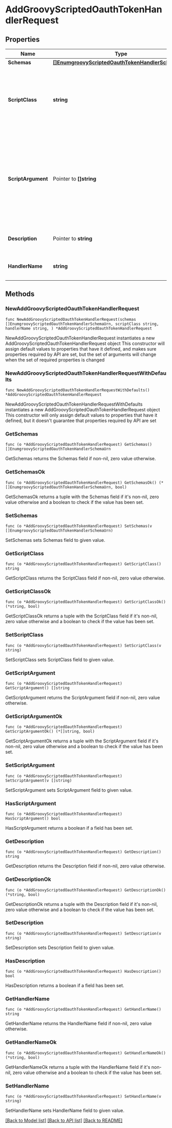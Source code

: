 # AddGroovyScriptedOauthTokenHandlerRequest

## Properties

Name | Type | Description | Notes
------------ | ------------- | ------------- | -------------
**Schemas** | [**[]EnumgroovyScriptedOauthTokenHandlerSchemaUrn**](EnumgroovyScriptedOauthTokenHandlerSchemaUrn.md) |  | 
**ScriptClass** | **string** | The fully-qualified name of the Groovy class providing the logic for the Groovy Scripted OAuth Token Handler. | 
**ScriptArgument** | Pointer to **[]string** | The set of arguments used to customize the behavior for the Scripted OAuth Token Handler. Each configuration property should be given in the form &#39;name&#x3D;value&#39;. | [optional] 
**Description** | Pointer to **string** | A description for this OAuth Token Handler | [optional] 
**HandlerName** | **string** | Name of the new OAuth Token Handler | 

## Methods

### NewAddGroovyScriptedOauthTokenHandlerRequest

`func NewAddGroovyScriptedOauthTokenHandlerRequest(schemas []EnumgroovyScriptedOauthTokenHandlerSchemaUrn, scriptClass string, handlerName string, ) *AddGroovyScriptedOauthTokenHandlerRequest`

NewAddGroovyScriptedOauthTokenHandlerRequest instantiates a new AddGroovyScriptedOauthTokenHandlerRequest object
This constructor will assign default values to properties that have it defined,
and makes sure properties required by API are set, but the set of arguments
will change when the set of required properties is changed

### NewAddGroovyScriptedOauthTokenHandlerRequestWithDefaults

`func NewAddGroovyScriptedOauthTokenHandlerRequestWithDefaults() *AddGroovyScriptedOauthTokenHandlerRequest`

NewAddGroovyScriptedOauthTokenHandlerRequestWithDefaults instantiates a new AddGroovyScriptedOauthTokenHandlerRequest object
This constructor will only assign default values to properties that have it defined,
but it doesn't guarantee that properties required by API are set

### GetSchemas

`func (o *AddGroovyScriptedOauthTokenHandlerRequest) GetSchemas() []EnumgroovyScriptedOauthTokenHandlerSchemaUrn`

GetSchemas returns the Schemas field if non-nil, zero value otherwise.

### GetSchemasOk

`func (o *AddGroovyScriptedOauthTokenHandlerRequest) GetSchemasOk() (*[]EnumgroovyScriptedOauthTokenHandlerSchemaUrn, bool)`

GetSchemasOk returns a tuple with the Schemas field if it's non-nil, zero value otherwise
and a boolean to check if the value has been set.

### SetSchemas

`func (o *AddGroovyScriptedOauthTokenHandlerRequest) SetSchemas(v []EnumgroovyScriptedOauthTokenHandlerSchemaUrn)`

SetSchemas sets Schemas field to given value.


### GetScriptClass

`func (o *AddGroovyScriptedOauthTokenHandlerRequest) GetScriptClass() string`

GetScriptClass returns the ScriptClass field if non-nil, zero value otherwise.

### GetScriptClassOk

`func (o *AddGroovyScriptedOauthTokenHandlerRequest) GetScriptClassOk() (*string, bool)`

GetScriptClassOk returns a tuple with the ScriptClass field if it's non-nil, zero value otherwise
and a boolean to check if the value has been set.

### SetScriptClass

`func (o *AddGroovyScriptedOauthTokenHandlerRequest) SetScriptClass(v string)`

SetScriptClass sets ScriptClass field to given value.


### GetScriptArgument

`func (o *AddGroovyScriptedOauthTokenHandlerRequest) GetScriptArgument() []string`

GetScriptArgument returns the ScriptArgument field if non-nil, zero value otherwise.

### GetScriptArgumentOk

`func (o *AddGroovyScriptedOauthTokenHandlerRequest) GetScriptArgumentOk() (*[]string, bool)`

GetScriptArgumentOk returns a tuple with the ScriptArgument field if it's non-nil, zero value otherwise
and a boolean to check if the value has been set.

### SetScriptArgument

`func (o *AddGroovyScriptedOauthTokenHandlerRequest) SetScriptArgument(v []string)`

SetScriptArgument sets ScriptArgument field to given value.

### HasScriptArgument

`func (o *AddGroovyScriptedOauthTokenHandlerRequest) HasScriptArgument() bool`

HasScriptArgument returns a boolean if a field has been set.

### GetDescription

`func (o *AddGroovyScriptedOauthTokenHandlerRequest) GetDescription() string`

GetDescription returns the Description field if non-nil, zero value otherwise.

### GetDescriptionOk

`func (o *AddGroovyScriptedOauthTokenHandlerRequest) GetDescriptionOk() (*string, bool)`

GetDescriptionOk returns a tuple with the Description field if it's non-nil, zero value otherwise
and a boolean to check if the value has been set.

### SetDescription

`func (o *AddGroovyScriptedOauthTokenHandlerRequest) SetDescription(v string)`

SetDescription sets Description field to given value.

### HasDescription

`func (o *AddGroovyScriptedOauthTokenHandlerRequest) HasDescription() bool`

HasDescription returns a boolean if a field has been set.

### GetHandlerName

`func (o *AddGroovyScriptedOauthTokenHandlerRequest) GetHandlerName() string`

GetHandlerName returns the HandlerName field if non-nil, zero value otherwise.

### GetHandlerNameOk

`func (o *AddGroovyScriptedOauthTokenHandlerRequest) GetHandlerNameOk() (*string, bool)`

GetHandlerNameOk returns a tuple with the HandlerName field if it's non-nil, zero value otherwise
and a boolean to check if the value has been set.

### SetHandlerName

`func (o *AddGroovyScriptedOauthTokenHandlerRequest) SetHandlerName(v string)`

SetHandlerName sets HandlerName field to given value.



[[Back to Model list]](../README.md#documentation-for-models) [[Back to API list]](../README.md#documentation-for-api-endpoints) [[Back to README]](../README.md)



